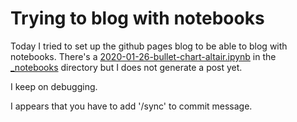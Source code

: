 # Trying to blog with notebooks

Today I tried to set up the github pages blog to be able to blog with notebooks.
There's a [2020-01-26-bullet-chart-altair.ipynb](https://github.com/cast42/cast42.github.io/blob/master/_notebooks/2020-01-26-bullet-chart-altair.ipynb) 
in the [_notebooks](https://github.com/cast42/cast42.github.io/blob/master/_notebooks/) directory but I does not generate a post yet.

I keep on debugging.

I appears that you have to add '/sync' to commit message.
